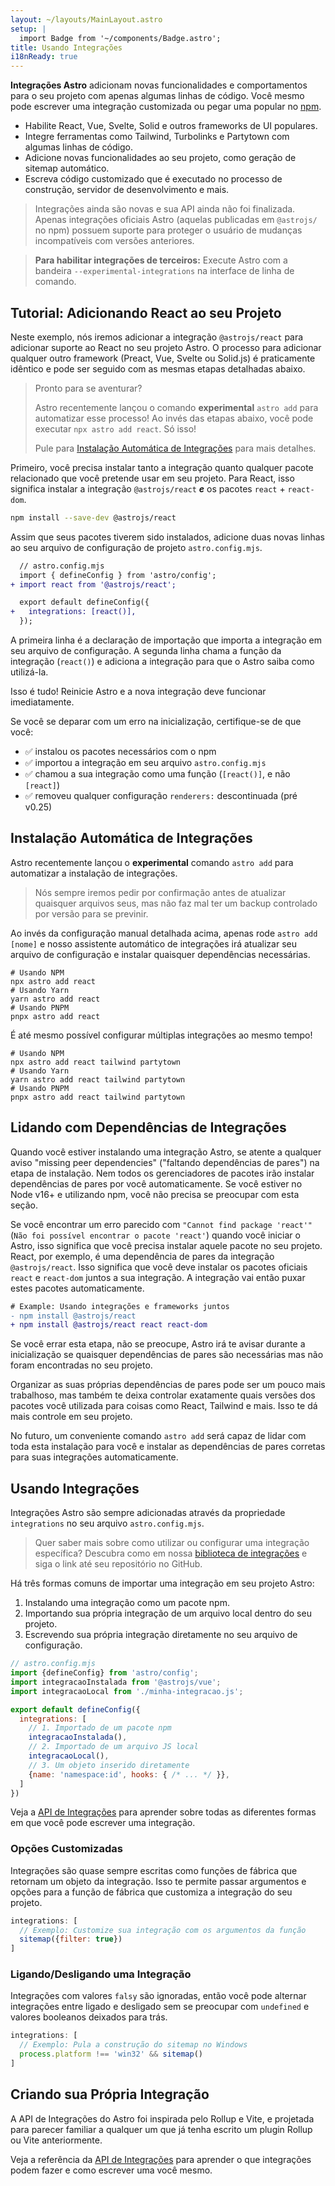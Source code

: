 ```yaml
---
layout: ~/layouts/MainLayout.astro
setup: |
  import Badge from '~/components/Badge.astro';
title: Usando Integrações
i18nReady: true
---
```


**Integrações Astro** adicionam novas funcionalidades e comportamentos para o seu projeto com apenas algumas linhas de código. Você mesmo pode escrever uma integração customizada ou pegar uma popular no [npm](https://www.npmjs.com/search?q=keywords%3Aastro-component&ranking=popularity). 

- Habilite React, Vue, Svelte, Solid e outros frameworks de UI populares.
- Integre ferramentas como Tailwind, Turbolinks e Partytown com algumas linhas de código.
- Adicione novas funcionalidades ao seu projeto, como geração de sitemap automático.
- Escreva código customizado que é executado no processo de construção, servidor de desenvolvimento e mais.

> Integrações ainda são novas e sua API ainda não foi finalizada. Apenas integrações oficiais Astro (aquelas publicadas em `@astrojs/` no npm) possuem suporte para proteger o usuário de mudanças incompatíveis com versões anteriores.

> **Para habilitar integrações de terceiros:** Execute Astro com a bandeira `--experimental-integrations` na interface de linha de comando.

## Tutorial: Adicionando React ao seu Projeto

Neste exemplo, nós iremos adicionar a integração `@astrojs/react` para adicionar suporte ao React no seu projeto Astro. O processo para adicionar qualquer outro framework (Preact, Vue, Svelte ou Solid.js) é praticamente idêntico e pode ser seguido com as mesmas etapas detalhadas abaixo.

<blockquote>
  <Badge variant="accent">Pronto para se aventurar?</Badge>
  
  Astro recentemente lançou o comando **experimental** `astro add` para automatizar esse processo! Ao invés das etapas abaixo, você pode executar `npx astro add react`. Só isso!
  
  Pule para [Instalação Automática de Integrações](/pt-BR/guides/integrations-guide/#instalação-automática-de-integrações) para mais detalhes.

</blockquote>

Primeiro, você precisa instalar tanto a integração quanto qualquer pacote relacionado que você pretende usar em seu projeto. Para React, isso significa instalar a integração `@astrojs/react` ***e*** os pacotes `react` + `react-dom`.

```bash
npm install --save-dev @astrojs/react
```

Assim que seus pacotes tiverem sido instalados, adicione duas novas linhas ao seu arquivo de configuração de projeto `astro.config.mjs`.

```diff
  // astro.config.mjs
  import { defineConfig } from 'astro/config';
+ import react from '@astrojs/react';

  export default defineConfig({
+   integrations: [react()],
  });
``` 

A primeira linha é a declaração de importação que importa a integração em seu arquivo de configuração. A segunda linha chama a função da integração (`react()`) e adiciona a integração para que o Astro saiba como utilizá-la.

Isso é tudo! Reinicie Astro e a nova integração deve funcionar imediatamente.

Se você se deparar com um erro na inicialização, certifique-se de que você:

- ✅ instalou os pacotes necessários com o npm
- ✅ importou a integração em seu arquivo `astro.config.mjs`
- ✅ chamou a sua integração como uma função (`[react()]`, e não `[react]`)
- ✅ removeu qualquer configuração `renderers:` descontinuada (pré v0.25) 

## Instalação Automática de Integrações

Astro recentemente lançou o **experimental** comando `astro add` para automatizar a instalação de integrações.

> Nós sempre iremos pedir por confirmação antes de atualizar quaisquer arquivos seus, mas não faz mal ter um backup controlado por versão para se previnir.

Ao invés da configuração manual detalhada acima, apenas rode `astro add [nome]` e nosso assistente automático de integrações irá atualizar seu arquivo de configuração e instalar quaisquer dependências necessárias.

```shell
# Usando NPM
npx astro add react
# Usando Yarn
yarn astro add react
# Usando PNPM
pnpx astro add react
```

É até mesmo possível configurar múltiplas integrações ao mesmo tempo!

```shell
# Usando NPM
npx astro add react tailwind partytown
# Usando Yarn
yarn astro add react tailwind partytown
# Usando PNPM
pnpx astro add react tailwind partytown
```

## Lidando com Dependências de Integrações

Quando você estiver instalando uma integração Astro, se atente a qualquer aviso "missing peer dependencies" ("faltando dependências de pares") na etapa de instalação. Nem todos os gerenciadores de pacotes irão instalar dependências de pares por você automaticamente. Se você estiver no Node v16+ e utilizando npm, você não precisa se preocupar com esta seção.

Se você encontrar um erro parecido com `"Cannot find package 'react'"` (`Não foi possível encontrar o pacote 'react'`) quando você iniciar o Astro, isso significa que você precisa instalar aquele pacote no seu projeto. React, por exemplo, é uma dependência de pares da integração `@astrojs/react`. Isso significa que você deve instalar os pacotes oficiais `react` e `react-dom` juntos a sua integração. A integração vai então puxar estes pacotes automaticamente.

```diff
# Example: Usando integrações e frameworks juntos
- npm install @astrojs/react
+ npm install @astrojs/react react react-dom
```

Se você errar esta etapa, não se preocupe, Astro irá te avisar durante a inicialização se quaisquer dependências de pares são necessárias mas não foram encontradas no seu projeto.

Organizar as suas próprias dependências de pares pode ser um pouco mais trabalhoso, mas também te deixa controlar exatamente quais versões dos pacotes você utilizada para coisas como React, Tailwind e mais. Isso te dá mais controle em seu projeto.

No futuro, um conveniente comando `astro add` será capaz de lidar com toda esta instalação para você e instalar as dependências de pares corretas para suas integrações automaticamente.

## Usando Integrações

Integrações Astro são sempre adicionadas através da propriedade `integrations` no seu arquivo `astro.config.mjs`.

> Quer saber mais sobre como utilizar ou configurar uma integração específica? Descubra como em nossa [biblioteca de integrações](https://astro.build/integrations) e siga o link até seu repositório no GitHub.

Há três formas comuns de importar uma integração em seu projeto Astro:
1. Instalando uma integração como um pacote npm.
2. Importando sua própria integração de um arquivo local dentro do seu projeto.
3. Escrevendo sua própria integração diretamente no seu arquivo de configuração.

```js
// astro.config.mjs
import {defineConfig} from 'astro/config';
import integracaoInstalada from '@astrojs/vue';
import integracaoLocal from './minha-integracao.js';

export default defineConfig({
  integrations: [
    // 1. Importado de um pacote npm
    integracaoInstalada(), 
    // 2. Importado de um arquivo JS local
    integracaoLocal(),
    // 3. Um objeto inserido diretamente
    {name: 'namespace:id', hooks: { /* ... */ }},
  ]
})
```

Veja a [API de Integrações](/pt-BR/reference/integrations-reference) para aprender sobre todas as diferentes formas em que você pode escrever uma integração.

### Opções Customizadas

Integrações são quase sempre escritas como funções de fábrica que retornam um objeto da integração. Isso te permite passar argumentos e opções para a função de fábrica que customiza a integração do seu projeto.

```js
integrations: [
  // Exemplo: Customize sua integração com os argumentos da função
  sitemap({filter: true})
]
```

### Ligando/Desligando uma Integração

Integrações com valores `falsy` são ignoradas, então você pode alternar integrações entre ligado e desligado sem se preocupar com `undefined` e valores booleanos deixados para trás.

```js
integrations: [
  // Exemplo: Pula a construção do sitemap no Windows
  process.platform !== 'win32' && sitemap()
]
```


## Criando sua Própria Integração

A API de Integrações do Astro foi inspirada pelo Rollup e Vite, e projetada para parecer familiar a qualquer um que já tenha escrito um plugin Rollup ou Vite anteriormente.

Veja a referência da [API de Integrações](/pt-BR/reference/integrations-reference) para aprender o que integrações podem fazer e como escrever uma você mesmo.

